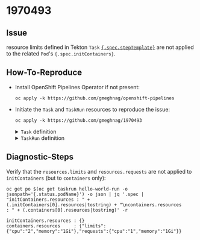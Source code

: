 # 1970493

## Issue

resource limits defined in Tekton `Task` [`{.spec.stepTemplate}`](https://tekton.dev/docs/pipelines/tasks/#specifying-a-step-template) are not applied to the related `Pod`'s `{.spec.initContainers}`.
  
## How-To-Reproduce
- Install OpenShift Pipelines Operator if not present:
  ```
  oc apply -k https://github.com/gmeghnag/openshift-pipelines
  ```
  
- Initiate the `Task` and `TaskRun` resources to reproduce the issue:
  ```
  oc apply -k https://github.com/gmeghnag/1970493
  ```
  <details close>
  <summary><code>Task</code> definition</summary>
  <br>
  <pre>
  apiVersion: tekton.dev/v1beta1
  kind: Task
  metadata:
    name: hello-world
  spec:
    stepTemplate:
      resources:
        limits:
          cpu: "2"
          memory: 1Gi
        requests:
          cpu: "1"
          memory: 1Gi
    steps:
    - name: hello-world
      image: registry.access.redhat.com/ubi8/ubi:latest
      script: |
        echo "Hello world"
  </pre>
  <br><br>
  </details>
  <details close>
  <summary><code>TaskRun</code> definition</summary>
  <br>
  <pre>
  apiVersion: tekton.dev/v1beta1
  kind: TaskRun
  metadata:
    name: hello-world-run
  spec:
    taskRef:
      name: hello-world
  </pre>
  <br><br>
  </details>
  
## Diagnostic-Steps
Verify that the `resources.limits` and `resources.requests` are not applied to `initContainers` (but to `containers` only):
```
oc get po $(oc get taskrun hello-world-run -o jsonpath='{.status.podName}') -o json | jq '.spec | "initContainers.resources : " +  (.initContainers[0].resources|tostring) + "\ncontainers.resources     : " + (.containers[0].resources|tostring)' -r 
```
```
initContainers.resources : {}
containers.resources     : {"limits":{"cpu":"2","memory":"1Gi"},"requests":{"cpu":"1","memory":"1Gi"}}
```
